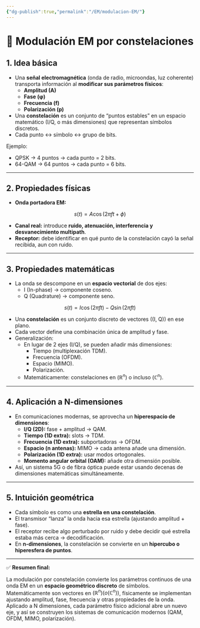 ```yaml
---
{"dg-publish":true,"permalink":"/EM/modulacion-EM/"}
---
```



# 📡 Modulación EM por constelaciones

## 1. Idea básica

- Una **señal electromagnética** (onda de radio, microondas, luz coherente) transporta información al **modificar sus parámetros físicos**:
    - **Amplitud (A)**
    - **Fase (φ)**
    - **Frecuencia (f)**
    - **Polarización (p)**
- Una **constelación** es un conjunto de “puntos estables” en un espacio matemático (I/Q, o más dimensiones) que representan símbolos discretos.
- Cada punto ↔ símbolo ↔ grupo de bits.

Ejemplo:
- QPSK → 4 puntos → cada punto = 2 bits.
- 64-QAM → 64 puntos → cada punto = 6 bits.

---

## 2. Propiedades físicas

- **Onda portadora EM:**

$$s(t) = A \cos(2\pi f t + \phi)$$
- **Canal real:** introduce **ruido, atenuación, interferencia y desvanecimiento multipath**.
- **Receptor:** debe identificar en qué punto de la constelación cayó la señal recibida, aun con ruido.

---

## 3. Propiedades matemáticas

- La onda se descompone en un **espacio vectorial** de dos ejes:
    - I (In-phase) → componente coseno.
    - Q (Quadrature) → componente seno.

$$s(t) = I \cos(2\pi f t) - Q \sin(2\pi f t)$$

- Una **constelación** es un conjunto discreto de vectores ((I, Q)) en ese plano.
- Cada vector define una combinación única de amplitud y fase.
- Generalización:
    - En lugar de 2 ejes (I/Q), se pueden añadir más dimensiones:
        - Tiempo (multiplexación TDM).
        - Frecuencia (OFDM).
        - Espacio (MIMO).
        - Polarización.
    - Matemáticamente: constelaciones en ($\mathbb{R}^n$) o incluso ($\mathbb{C}^n$).

---

## 4. Aplicación a N-dimensiones

- En comunicaciones modernas, se aprovecha un **hiperespacio de dimensiones**:
    - **I/Q (2D):** fase + amplitud → QAM.
    - **Tiempo (1D extra):** slots → TDM.
    - **Frecuencia (1D extra):** subportadoras → OFDM.
    - **Espacio (n antenas):** MIMO → cada antena añade una dimensión.
    - **Polarización (1D extra):** usar modos ortogonales.
    - **Momento angular orbital (OAM):** añade otra dimensión posible.
- Así, un sistema 5G o de fibra óptica puede estar usando decenas de dimensiones matemáticas simultáneamente.

---

## 5. Intuición geométrica

- Cada símbolo es como una **estrella en una constelación**.
- El transmisor “lanza” la onda hacia esa estrella (ajustando amplitud + fase).
- El receptor recibe algo perturbado por ruido y debe decidir qué estrella estaba más cerca → decodificación.
- En **n-dimensiones**, la constelación se convierte en un **hipercubo o hiperesfera de puntos**.

---

✅ **Resumen final:** 

La modulación por constelación convierte los parámetros continuos de una onda EM en un **espacio geométrico discreto** de símbolos. Matemáticamente son vectores en $(\mathbb{R}^n) (o (\mathbb{C}^n))$, físicamente se implementan ajustando amplitud, fase, frecuencia y otras propiedades de la onda. Aplicado a N dimensiones, cada parámetro físico adicional abre un nuevo eje, y así se construyen los sistemas de comunicación modernos (QAM, OFDM, MIMO, polarización).

